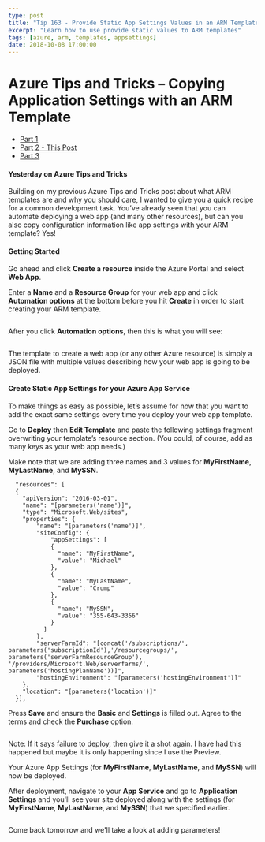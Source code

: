 ```yaml
---
type: post
title: "Tip 163 - Provide Static App Settings Values in an ARM Template"
excerpt: "Learn how to use provide static values to ARM templates"
tags: [azure, arm, templates, appsettings]
date: 2018-10-08 17:00:00
---
```


# Azure Tips and Tricks – Copying Application Settings with an ARM Template

* [Part 1](tip162/)
* [Part 2 - This Post](tip163/)  
* [Part 3](tip164/)

#### Yesterday on Azure Tips and Tricks

Building on my previous Azure Tips and Tricks post about what ARM templates are and why you should care, I wanted to give you a quick recipe for a common development task. You’ve already seen that you can automate deploying a web app (and many other resources), but can you also copy configuration information like app settings with your ARM template? Yes! 

#### Getting Started

Go ahead and click **Create a resource** inside the Azure Portal and select **Web App**.

Enter a **Name** and a **Resource Group** for your web app and click **Automation options** at the bottom before you hit **Create** in order to start creating your ARM template.

<img :src="$withBase('/files/new_webapp.png')">

After you click **Automation options**, then this is what you will see:

<img :src="$withBase('/files/arm_template.png')">

The template to create a web app (or any other Azure resource) is simply a JSON file with multiple values describing how your web app is going to be deployed.

#### Create Static App Settings for your Azure App Service

To make things as easy as possible, let’s assume for now that you want to add the exact same settings every time you deploy your web app template. 

Go to **Deploy** then **Edit Template** and paste the following settings fragment overwriting your template’s resource section. (You could, of course, add as many keys as your web app needs.)

Make note that we are adding three names and 3 values for **MyFirstName**, **MyLastName**, and **MySSN**.

```
  "resources": [
  {
    "apiVersion": "2016-03-01",
    "name": "[parameters('name')]",
    "type": "Microsoft.Web/sites",
    "properties": {
        "name": "[parameters('name')]",
        "siteConfig": {
            "appSettings": [
            {
              "name": "MyFirstName",
              "value": "Michael"
            },
            {
              "name": "MyLastName",
              "value": "Crump"
            },
            {
              "name": "MySSN",
              "value": "355-643-3356"
            }
          ]
        },
        "serverFarmId": "[concat('/subscriptions/', parameters('subscriptionId'),'/resourcegroups/', parameters('serverFarmResourceGroup'), '/providers/Microsoft.Web/serverfarms/', parameters('hostingPlanName'))]",
        "hostingEnvironment": "[parameters('hostingEnvironment')]"
    },
    "location": "[parameters('location')]"
  }],
```

Press **Save** and ensure the **Basic** and **Settings** is filled out. Agree to the terms and check the **Purchase** option. 

<img :src="$withBase('/files/customdeployment.png')">

Note: If it says failure to deploy, then give it a shot again. I have had this happened but maybe it is only happening since I use the Preview. 


 Your Azure App Settings (for **MyFirstName**, **MyLastName**, and **MySSN**) will now be deployed. 

After deployment, navigate to your **App Service** and go to **Application Settings** and you'll see your site deployed along with the settings (for **MyFirstName**, **MyLastName**, and **MySSN**) that we specified earlier. 

<img :src="$withBase('/files/create_resource1.png')">

Come back tomorrow and we'll take a look at adding parameters!

